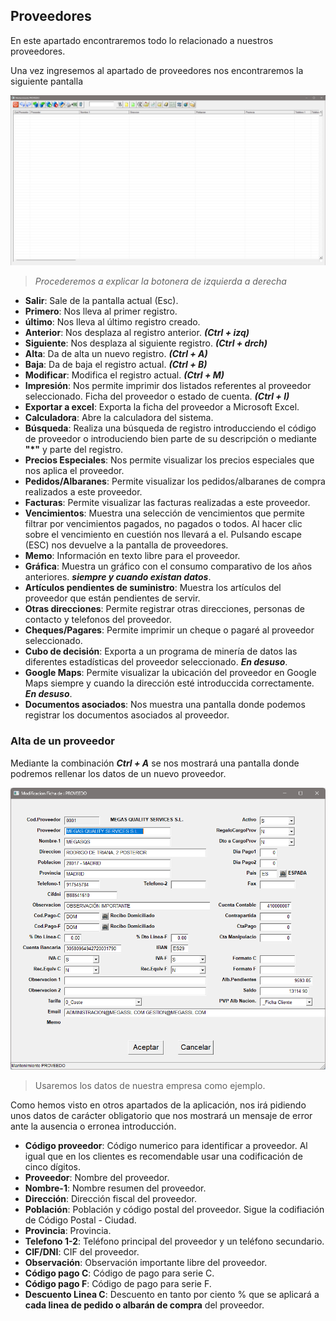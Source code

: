 ## Proveedores

En este apartado encontraremos todo lo relacionado a nuestros proveedores.

Una vez ingresemos al apartado de proveedores nos encontraremos la siguiente pantalla

![Pantalla Proveedores](../../Imagenes/PantallaProveedor.png)

> *Procederemos a explicar la botonera de izquierda a derecha*

* **Salir**: Sale de la pantalla actual (Esc).
* **Primero**: Nos lleva al primer registro.
* **último**: Nos lleva al último registro creado.
* **Anterior**: Nos desplaza al registro anterior. ***(Ctrl + izq)***
* **Siguiente**: Nos desplaza al siguiente registro. ***(Ctrl + drch)***
* **Alta**:  Da de alta un nuevo registro. ***(Ctrl + A)***
* **Baja**: Da de baja el registro actual. ***(Ctrl + B)***
* **Modificar**: Modifica el registro actual. ***(Ctrl + M)***
* **Impresión**: Nos permite imprimir dos listados referentes al proveedor seleccionado. Ficha del proveedor o estado de cuenta. ***(Ctrl + I)***
* **Exportar a excel**: Exporta la ficha del proveedor a Microsoft Excel.
* **Calculadora**: Abre la calculadora del sistema.
* **Búsqueda**: Realiza una búsqueda de registro introducciendo el código de proveedor o introduciendo bien parte de su descripción o mediante **"*"** y parte del registro.
* **Precios Especiales**: Nos permite visualizar los precios especiales que nos aplica el proveedor.
* **Pedidos/Albaranes**: Permite visualizar los pedidos/albaranes de compra realizados a este proveedor.
* **Facturas**: Permite visualizar las facturas realizadas a este proveedor.
* **Vencimientos**: Muestra una selección de vencimientos que permite filtrar por vencimientos pagados, no pagados o todos. Al hacer clic sobre el vencimiento en cuestión nos llevará a el. Pulsando escape (ESC) nos devuelve a la pantalla de proveedores.
* **Memo**: Información en texto libre para el proveedor.
* **Gráfica**: Muestra un gráfico con el consumo comparativo de los años anteriores. ***siempre y cuando existan datos***.
* **Artículos pendientes de suministro**: Muestra los artículos del proveedor que están pendientes de servir.
* **Otras direcciones**: Permite registrar otras direcciones, personas de contacto y telefonos del proveedor.
* **Cheques/Pagares**: Permite imprimir un cheque o pagaré al proveedor seleccionado.
* **Cubo de decisión**: Exporta a un programa de minería de datos las diferentes estadísticas del proveedor seleccionado. ***En desuso***.
* **Google Maps**: Permite visualizar la ubicación del proveedor en Google Maps siempre y cuando la dirección esté introduccida correctamente. ***En desuso***.
* **Documentos asociados**: Nos muestra una pantalla donde podemos registrar los documentos asociados al proveedor.
<!-- Introduccir redirección a documentos ascociados. -->

### Alta de un proveedor
 
Mediante la combinación ***Ctrl + A*** se nos mostrará una pantalla donde podremos rellenar los datos de un nuevo proveedor.

![Pantalla Alta Proveedor](../../Imagenes/PantallaProveedorAlta.png)

> Usaremos los datos de nuestra empresa como ejemplo.

Como hemos visto en otros apartados de la aplicación, nos irá pidiendo unos datos de carácter obligatorio que nos mostrará un mensaje de error ante la ausencia o erronea introducción.

* **Código proveedor**: Código numerico para identificar a proveedor. Al igual que en los clientes es recomendable usar una codificación de cinco dígitos.
* **Proveedor**: Nombre del proveedor.
* **Nombre-1**: Nombre resumen del proveedor.
* **Dirección**: Dirección fiscal del proveedor.
* **Población**: Población y código postal del proveedor. Sigue la codifiación de Código Postal - Ciudad.
* **Provincia**: Provincia.
* **Telefono 1-2**: Teléfono principal del proveedor y un teléfono secundario.
* **CIF/DNI**: CIF del proveedor.
* **Observación**: Observación importante libre del proveedor.
* **Código pago C**: Código de pago para serie C.
* **Código pago F**: Código de pago para serie F.
* **Descuento Linea C**: Descuento en tanto por ciento % que se aplicará a **cada linea de pedido o albarán de compra** del proveedor.